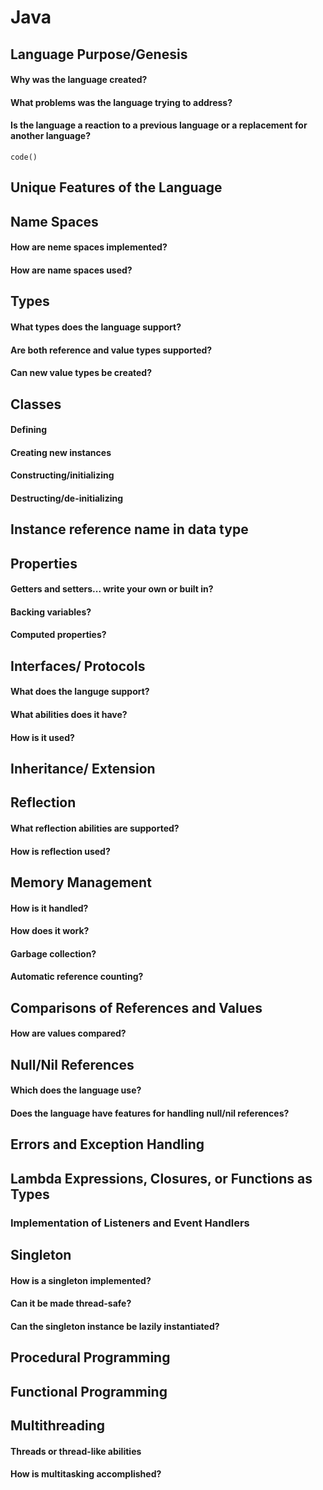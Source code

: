 # Java

## Language Purpose/Genesis
#### Why was the language created?
#### What problems was the language trying to address?
#### Is the language a reaction to a previous language or a replacement for another language?
```
code()
```
## Unique Features of the Language

## Name Spaces
#### How are neme spaces implemented?
#### How are name spaces used?

## Types
#### What types does the language support?
#### Are both reference and value types supported?
#### Can new value types be created?

## Classes
#### Defining
#### Creating new instances
#### Constructing/initializing
#### Destructing/de-initializing

## Instance reference name in data type

## Properties
#### Getters and setters... write your own or built in?
#### Backing variables?
#### Computed properties?

## Interfaces/ Protocols
#### What does the languge support?
#### What abilities does it have?
#### How is it used?

## Inheritance/ Extension

## Reflection
#### What reflection abilities are supported?
#### How is reflection used?

## Memory Management
#### How is it handled?
#### How does it work?
#### Garbage collection?
#### Automatic reference counting?

## Comparisons of References and Values
#### How are values compared?

## Null/Nil References
#### Which does the language use?
#### Does the language have features for handling null/nil references?

## Errors and Exception Handling

## Lambda Expressions, Closures, or Functions as Types

### Implementation of Listeners and Event Handlers

## Singleton
#### How is a singleton implemented?
#### Can it be made thread-safe?
#### Can the singleton instance be lazily instantiated?

## Procedural Programming

## Functional Programming

## Multithreading
#### Threads or thread-like abilities
#### How is multitasking accomplished?
